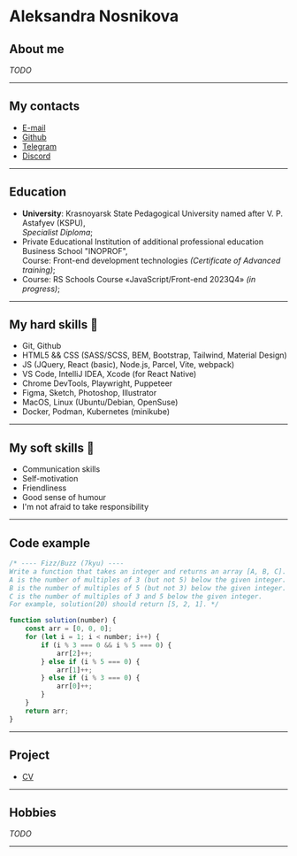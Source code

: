 
# Aleksandra Nosnikova

## About me

*TODO*

---

## My contacts

+ [E-mail](nosanya1@gmail.com)
+ [Github](https://github.com/nosanya1)
+ [Telegram](https://t.me/Aleksandra_Nosnikova)
+ [Discord](aleksandra_nosnikova_39249)

---

## Education

+ **University**: Krasnoyarsk State Pedagogical University named after V. P. Astafyev (KSPU),\
*Specialist Diploma*;
+ Private Educational Institution of additional professional education Business School "INOPROF",\
Course: Front-end development technologies *(Certificate of Advanced training)*;
+ Course: RS Schools Course «JavaScript/Front-end 2023Q4» *(in progress)*; 

---

## My hard skills :muscle:

+ Git, Github
+ HTML5 && CSS (SASS/SCSS, BEM, Bootstrap, Tailwind, Material Design)
+ JS (JQuery, React (basic), Node.js, Parcel, Vite, webpack)
+ VS Code, IntelliJ IDEA, Xcode (for React Native)
+ Chrome DevTools, Playwright, Puppeteer
+ Figma, Sketch, Photoshop, Illustrator
+ MacOS, Linux (Ubuntu/Debian, OpenSuse)
+ Docker, Podman, Kubernetes (minikube)

---

## My soft skills :angel:

+ Communication skills
+ Self-motivation
+ Friendliness
+ Good sense of humour
+ I'm not afraid to take responsibility

---

## Code example

```javascript
/* ---- Fizz/Buzz (7kyu) ----
Write a function that takes an integer and returns an array [A, B, C].
A is the number of multiples of 3 (but not 5) below the given integer.
B is the number of multiples of 5 (but not 3) below the given integer. 
C is the number of multiples of 3 and 5 below the given integer.
For example, solution(20) should return [5, 2, 1]. */

function solution(number) {
    const arr = [0, 0, 0];
    for (let i = 1; i < number; i++) {
        if (i % 3 === 0 && i % 5 === 0) {
            arr[2]++;
        } else if (i % 5 === 0) {
            arr[1]++;
        } else if (i % 3 === 0) {
            arr[0]++;
        }
    }
    return arr;
}
```

---

## Project

* [CV](https://nosanya1.github.io/rsschool-cv/cv)

---

## Hobbies

*TODO*

---